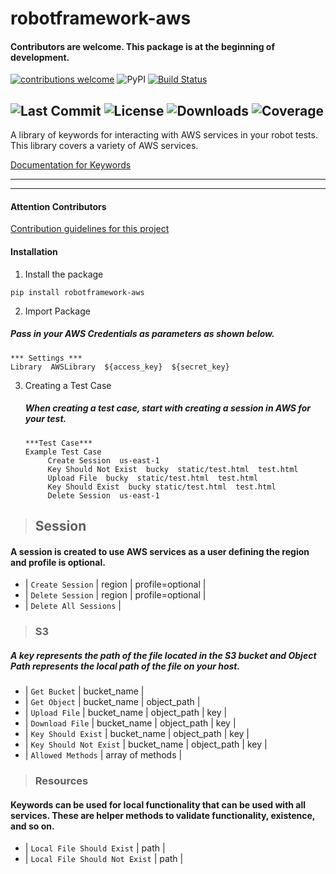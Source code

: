 # robotframework-aws

#### Contributors are welcome. This package is at the beginning of development.
 [![contributions welcome](https://img.shields.io/badge/contributions-welcome-brightgreen.svg?style=flat)](https://github.com/dwyl/esta/issues)
 ![PyPI](https://img.shields.io/pypi/v/robotframework-aws.svg)
 [![Build Status](https://travis-ci.com/teaglebuilt/robotframework-AWS.svg?branch=master)](https://travis-ci.com/teaglebuilt/robotframework-AWS)
 
![Last Commit](https://img.shields.io/github/last-commit/teaglebuilt/robotframework-AWS)
![License](https://img.shields.io/pypi/l/robotframework-aws)
![Downloads](https://img.shields.io/pypi/dm/robotframework-aws)
![Coverage](https://img.shields.io/coveralls/github/teaglebuilt/robotframework-AWS)
---------------
A library of keywords for interacting with AWS services in your robot tests. This library covers a variety of AWS services.

[Documentation for Keywords](https://teaglebuilt.github.io/robotframework-AWS/)

____________
___________
#### Attention Contributors
  [Contribution guidelines for this project](CONTRIBUTING.md)

#### Installation

1. Install the package

```
pip install robotframework-aws
```

2. Import Package
  ##### Pass in your AWS Credentials as parameters as shown below.
```
*** Settings ***
Library  AWSLibrary  ${access_key}  ${secret_key}
```

3. Creating a Test Case
   ##### When creating a test case, start with creating a session in AWS for your test.
   ```
   ***Test Case***
   Example Test Case
        Create Session  us-east-1
        Key Should Not Exist  bucky  static/test.html  test.html
        Upload File  bucky  static/test.html  test.html
        Key Should Exist  bucky static/test.html  test.html
        Delete Session  us-east-1
   ```

> ## Session
####  A session is created to use AWS services as a user defining the region and profile is optional.

 - | `Create Session` | region | profile=optional |
 - | `Delete Session` | region | profile=optional |
 - | `Delete All Sessions` |

 > ### S3 
#####  A key represents the path of the file located in the S3 bucket and Object Path represents the local path of the file on your host.

 - | `Get Bucket` | bucket_name |
 - | `Get Object` | bucket_name | object_path |
 - | `Upload File` | bucket_name | object_path | key |
 - | `Download File` | bucket_name | object_path | key |
 - | `Key Should Exist` | bucket_name | object_path | key |
 - | `Key Should Not Exist` | bucket_name | object_path | key |
 - | `Allowed Methods` | array of methods |



> ### Resources
####  Keywords can be used for local functionality that can be used with all services. These are helper methods to validate functionality, existence, and so on.

 - | `Local File Should Exist` | path |
 - | `Local File Should Not Exist` | path |

